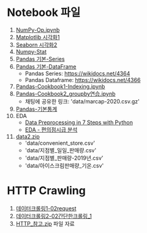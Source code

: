 # Notebook 파일

1. [NumPy-Op.ipynb](../day1/notebook/2-03NumPy-Op.ipynb)
2. [Matplotlib 시각화1](notebook/2-05가시화1-Matplot_Library.ipynb)
3. [Seaborn 시각화2](notebook/2-05가시화2-Seaborn.ipynb)
4. [Numpy-Stat](notebook/2-04Numpy-Stat.ipynb)
5. [Pandas 기본-Series](notebook/PandasBasic_1_Series-A.ipynb)
6. [Pandas 기본-DataFrame](notebook/PandasBasic_2_DataFrame-A.ipynb)
    - Pandas Series: https://wikidocs.net/4364
    - Pandas Dataframe: https://wikidocs.net/4366
7. [Pandas-Cookbook1-Indexing.ipynb](notebook/Pandas-Cookbook1-Indexing.ipynb)
8. [Pandas-Cookbook2_groupby연습.ipynb](notebook/Pandas-Cookbook2_groupby연습.ipynb)
    - 채팅에 공유한 링크: 'data/marcap-2020.csv.gz'
9. [Pandas-기본통계](notebook/2-07exPandas-기본통계.ipynb)
10. EDA
    - [Data Preprocessing in 7 Steps with Python](notebook/4-01Data_Preprocessing_in_7_Steps_with_Python.pdf)
    - [EDA - 편의점시급 분석](notebook/4-03EDA-편의점시급-A.ipynb)
13. [data2.zip](data2.zip)
    - 'data/convenient_store.csv'
    - 'data/지점별_일일_판매량.csv'
    - 'data/지점별_판매량-2019년.csv' 
    - 'data/아이스크림판매량_기온.csv'

# HTTP Crawling

1. [데이터크롤링1-02request](notebook/5.데이터크롤링1-02requests.ipynb)
2. [데이터크롤링2-02간단한크롤링_1](notebook/데이터크롤링2-02간단한크롤링_1.ipynb)
1. [HTTP_참고.zip](HTTP_참고.zip) 파일 자료
